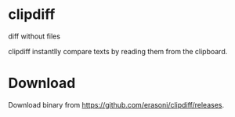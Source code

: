 # clipdiff
diff without files

clipdiff instantlly compare texts by reading them from the clipboard. 

# Download
Download binary from https://github.com/erasoni/clipdiff/releases.
